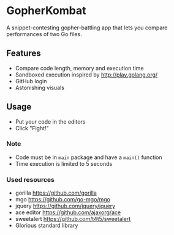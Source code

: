 # GopherKombat

A snippet-contesting gopher-battling app that lets you compare performances of two Go files.

## Features
- Compare code length, memory and execution time
- Sandboxed execution inspired by http://play.golang.org/
- GitHub login
- Astonishing visuals

## Usage
- Put your code in the editors
- Click "Fight!"

### Note
- Code must be in ```main``` package and have a ```main()``` function
- Time execution is limited to 5 seconds

### Used resources
- gorilla https://github.com/gorilla
- mgo https://github.com/go-mgo/mgo
- jquery https://github.com/jquery/jquery
- ace editor https://github.com/ajaxorg/ace
- sweetalert https://github.com/t4t5/sweetalert
- Glorious standard library
